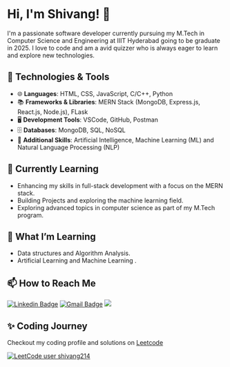 # Hi, I'm Shivang! 👋

I'm a passionate software developer currently pursuing my M.Tech in Computer Science and Engineering at IIIT Hyderabad going to be graduate in 2025. I love to code and am a avid quizzer who is always eager to learn and explore new technologies.

## 🔧 Technologies & Tools
- 🌐 **Languages**: HTML, CSS, JavaScript, C/C++, Python
- 📚 **Frameworks & Libraries**: MERN Stack (MongoDB, Express.js, React.js, Node.js), FLask
- 🖥️ **Development Tools**: VSCode, GitHub, Postman
- 🗄️ **Databases**: MongoDB, SQL, NoSQL
- 🤖 **Additional Skills**: Artificial Intelligence, Machine Learning (ML) and Natural Language Processing (NLP)

## 🚀 Currently Learning
- Enhancing my skills in full-stack development with a focus on the MERN stack.
- Building Projects and exploring the machine learning field.
- Exploring advanced topics in computer science as part of my M.Tech program.



## 🌱 What I’m Learning
- Data structures and Algorithm Analysis.
- Artificial Learning and Machine Learning .

## 📫 How to Reach Me
[![Linkedin Badge](https://img.shields.io/badge/-LinkedIn-blue?style=flat-square&logo=Linkedin&logoColor=white&link=https://www.linkedin.com/in/shivang214/)](https://www.linkedin.com/in/shivang214/)
[![Gmail Badge](https://img.shields.io/badge/-Gmail-d14836?style=flat-square&logo=Gmail&logoColor=white&link=mail@jayrajroshan1@gmail.com)](mailto:mail@shivang214@gmail.com)
![](https://komarev.com/ghpvc/?username=shivang214)

## ✨ Coding Journey
Checkout my coding profile and solutions on [Leetcode](https://leetcode.com/u/shivang214/)

[![LeetCode user shivang214](https://img.shields.io/badge/dynamic/json?style=for-the-badge&labelColor=black&color=%23ffa116&label=Solved&query=solvedOverTotal&url=https%3A%2F%2Fleetcode-badge.vercel.app%2Fapi%2Fusers%2Fshivang214&logo=leetcode&logoColor=yellow)](https://leetcode.com/shivang214/)
